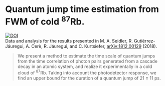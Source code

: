 # Quantum jump time estimation from FWM of cold <sup>87</sup>Rb. 
[![DOI](https://zenodo.org/badge/157955847.svg)](https://zenodo.org/badge/latestdoi/157955847)   
Data and analysis for the results presented in M. A. Seidler, R. Gutiérrez-Jáuregui, A. Cerè, R. Jáuregui, and C. Kurtsiefer, [arXiv:1812.00129](https://arxiv.org/abs/1812.00129) (2018). 

>We present a method to estimate the time scale of quantum jumps from the time correlation of photon pairs generated from a cascade decay in an atomic system, and realize it experimentally in a cold cloud of <sup>87</sup>Rb. Taking into account the photodetector response, we find an upper bound for the duration of a quantum jump of 21 ± 11 ps.
